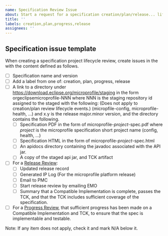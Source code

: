 ```yaml
---
name: Specification Review Issue
about: Start a request for a specification creation/plan/release... lifecycle review
title: ''
labels: creation,plan,progress,release
assignees: ''
---
```


## Specification issue template
When creating a specification project lifecycle review, create issues in the  with the content defined as follows.

- [ ] Specification name and version
- [ ] Add a label from one of: creation, plan, progress, release
- [ ] A link to a directory under https://download.eclipse.org/microprofile/staging in the form orgeclipsemicroprofile-NNN where
NNN is the staging repository id assigned to the staged with the following: (Does not apply to creation/plan review lifecycle events.)
(micropfile-config, microprofile-health, ...) and x.y is the release major.minor version, and the directory contains the following.
   - [ ] Specification PDF in the form of microprofile-_project_-spec.pdf where
_project_ is the microprofile specification short project name (config, health, ...)
   - [ ] Specification HTML in the form of microprofile-_project_-spec.html
   - [ ] An apidocs directory containing the javadoc associated with the API jar.
   - [ ] A copy of the staged api jar, and TCK artifact

- [ ] For a [Release Review](https://www.eclipse.org/projects/handbook/#6_3_3_Release_Review):
   - [ ] Updated release record
   - [ ] Generated IP Log (For the microprofile platform release)
   - [ ] Email to PMC
   - [ ] Start release review by emailing EMO
   - [ ] Summary that a Compatible Implementation is complete, passes the TCK, and that the TCK includes sufficient coverage of the specification.
- [ ] For a [Progress Review](https://www.eclipse.org/projects/handbook/#6_3_5_Progress_Review), that sufficient progress has been made on a Compatible Implementation and TCK, to ensure that the spec is implementable and testable.

Note: If any item does not apply, check it and mark N/A below it.
